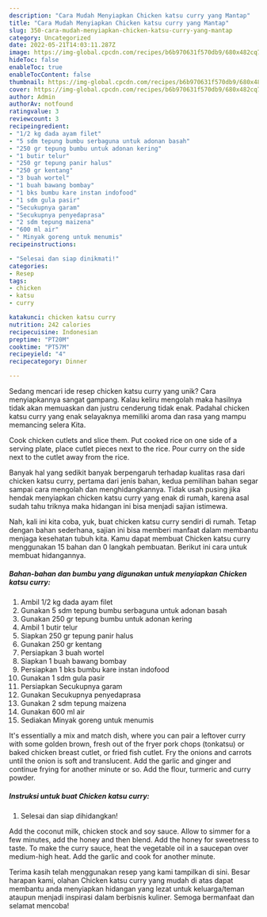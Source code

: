 ```yaml
---
description: "Cara Mudah Menyiapkan Chicken katsu curry yang Mantap"
title: "Cara Mudah Menyiapkan Chicken katsu curry yang Mantap"
slug: 350-cara-mudah-menyiapkan-chicken-katsu-curry-yang-mantap
category: Uncategorized
date: 2022-05-21T14:03:11.287Z
image: https://img-global.cpcdn.com/recipes/b6b970631f570db9/680x482cq70/chicken-katsu-curry-foto-resep-utama.jpg
hideToc: false
enableToc: true
enableTocContent: false
thumbnail: https://img-global.cpcdn.com/recipes/b6b970631f570db9/680x482cq70/chicken-katsu-curry-foto-resep-utama.jpg
cover: https://img-global.cpcdn.com/recipes/b6b970631f570db9/680x482cq70/chicken-katsu-curry-foto-resep-utama.jpg
author: Admin
authorAv: notfound
ratingvalue: 3
reviewcount: 3
recipeingredient:
- "1/2 kg dada ayam filet"
- "5 sdm tepung bumbu serbaguna untuk adonan basah"
- "250 gr tepung bumbu untuk adonan kering"
- "1 butir telur"
- "250 gr tepung panir halus"
- "250 gr kentang"
- "3 buah wortel"
- "1 buah bawang bombay"
- "1 bks bumbu kare instan indofood"
- "1 sdm gula pasir"
- "Secukupnya garam"
- "Secukupnya penyedaprasa"
- "2 sdm tepung maizena"
- "600 ml air"
- " Minyak goreng untuk menumis"
recipeinstructions:

- "Selesai dan siap dinikmati!"
categories:
- Resep
tags:
- chicken
- katsu
- curry

katakunci: chicken katsu curry 
nutrition: 242 calories
recipecuisine: Indonesian
preptime: "PT20M"
cooktime: "PT57M"
recipeyield: "4"
recipecategory: Dinner

---
```





Sedang mencari ide resep chicken katsu curry yang unik? Cara menyiapkannya sangat gampang. Kalau keliru mengolah maka hasilnya tidak akan memuaskan dan justru cenderung tidak enak. Padahal chicken katsu curry yang enak selayaknya memiliki aroma dan rasa yang mampu memancing selera Kita.





Cook chicken cutlets and slice them. Put cooked rice on one side of a serving plate, place cutlet pieces next to the rice. Pour curry on the side next to the cutlet away from the rice.

Banyak hal yang sedikit banyak berpengaruh terhadap kualitas rasa dari chicken katsu curry, pertama dari jenis bahan, kedua pemilihan bahan segar sampai cara mengolah dan menghidangkannya. Tidak usah pusing jika hendak menyiapkan chicken katsu curry yang enak di rumah, karena asal sudah tahu triknya maka hidangan ini bisa menjadi sajian istimewa.






Nah, kali ini kita coba, yuk, buat chicken katsu curry sendiri di rumah. Tetap dengan bahan sederhana, sajian ini bisa memberi manfaat dalam membantu menjaga kesehatan tubuh kita. Kamu dapat membuat Chicken katsu curry menggunakan 15 bahan dan 0 langkah pembuatan. Berikut ini cara untuk membuat hidangannya.

<!--inarticleads1-->

##### Bahan-bahan dan bumbu yang digunakan untuk menyiapkan Chicken katsu curry:

1. Ambil 1/2 kg dada ayam filet
1. Gunakan 5 sdm tepung bumbu serbaguna untuk adonan basah
1. Gunakan 250 gr tepung bumbu untuk adonan kering
1. Ambil 1 butir telur
1. Siapkan 250 gr tepung panir halus
1. Gunakan 250 gr kentang
1. Persiapkan 3 buah wortel
1. Siapkan 1 buah bawang bombay
1. Persiapkan 1 bks bumbu kare instan indofood
1. Gunakan 1 sdm gula pasir
1. Persiapkan Secukupnya garam
1. Gunakan Secukupnya penyedaprasa
1. Gunakan 2 sdm tepung maizena
1. Gunakan 600 ml air
1. Sediakan  Minyak goreng untuk menumis


It&#39;s essentially a mix and match dish, where you can pair a leftover curry with some golden brown, fresh out of the fryer pork chops (tonkatsu) or baked chicken breast cutlet, or fried fish cutlet. Fry the onions and carrots until the onion is soft and translucent. Add the garlic and ginger and continue frying for another minute or so. Add the flour, turmeric and curry powder. 

<!--inarticleads2-->

##### Instruksi untuk buat Chicken katsu curry:


1. Selesai dan siap dihidangkan!

Add the coconut milk, chicken stock and soy sauce. Allow to simmer for a few minutes, add the honey and then blend. Add the honey for sweetness to taste. To make the curry sauce, heat the vegetable oil in a saucepan over medium-high heat. Add the garlic and cook for another minute. 

Terima kasih telah menggunakan resep yang kami tampilkan di sini. Besar harapan kami, olahan Chicken katsu curry yang mudah di atas dapat membantu anda menyiapkan hidangan yang lezat untuk keluarga/teman ataupun menjadi inspirasi dalam berbisnis kuliner. Semoga bermanfaat dan selamat mencoba!
